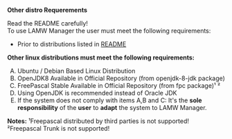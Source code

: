 **Other distro Requerements**

<p>
	Read the README carefully!
	<br>To use LAMW Manager the user must meet the following requirements:</br>
	<ul>
		<li>Prior to distributions listed in <a href="https://github.com/DanielOliveiraSouza/LAMW4Linux-installer/blob/master/README.md"> README</a></li>
	</ul>
</p>

<p>
	<strong>Other linux distributions must meet the following requirements:</strong>
	<ol type='A'>
		<li>Ubuntu / Debian Based Linux Distribution</li>
		<li>OpenJDK8 Available in Official Repository (from openjdk-8-jdk package)</li>
		<li>FreePascal Stable Available in Official Repository (from fpc package)¹ ²</li>
		<li>Using OpenJDK is recommended instead of Oracle JDK</li>
		<li>If the system does not comply with items A,B and C:
		It's the <strong>sole responsibility</strong> of the <strong>user</strong> to <strong>adapt</strong> the system to LAMW Manager.</li>
	</ol>
</p>

<p>
	<Strong>Notes:</Strong>
	¹Freepascal distributed by third parties is not supported!<br>
	²Freepascal Trunk is not supported!</br>
</p>